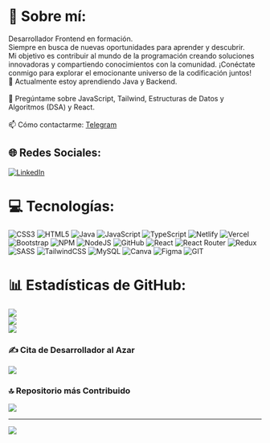 # 💫 Sobre mí:
Desarrollador Frontend en formación.<br>Siempre en busca de nuevas oportunidades para aprender y descubrir.<br>Mi objetivo es contribuir al mundo de la programación creando soluciones innovadoras y compartiendo conocimientos con la comunidad. ¡Conéctate conmigo para explorar el emocionante universo de la codificación juntos!<br>🌱 Actualmente estoy aprendiendo Java y Backend.<br><br>💬 Pregúntame sobre JavaScript, Tailwind, Estructuras de Datos y Algoritmos (DSA) y React.<br><br>📫 Cómo contactarme: [Telegram](https://t.me/xaxole98)

## 🌐 Redes Sociales:
[![LinkedIn](https://img.shields.io/badge/LinkedIn-%230077B5.svg?logo=linkedin&logoColor=white)](https://linkedin.com/in/btorres73) 

# 💻 Tecnologías:
![CSS3](https://img.shields.io/badge/css3-%231572B6.svg?style=for-the-badge&logo=css3&logoColor=white) ![HTML5](https://img.shields.io/badge/html5-%23E34F26.svg?style=for-the-badge&logo=html5&logoColor=white) ![Java](https://img.shields.io/badge/java-%23ED8B00.svg?style=for-the-badge&logo=java&logoColor=white) ![JavaScript](https://img.shields.io/badge/javascript-%23323330.svg?style=for-the-badge&logo=javascript&logoColor=%23F7DF1E) ![TypeScript](https://img.shields.io/badge/typescript-%23007ACC.svg?style=for-the-badge&logo=typescript&logoColor=white) ![Netlify](https://img.shields.io/badge/netlify-%23000000.svg?style=for-the-badge&logo=netlify&logoColor=#00C7B7) ![Vercel](https://img.shields.io/badge/vercel-%23000000.svg?style=for-the-badge&logo=vercel&logoColor=white) ![Bootstrap](https://img.shields.io/badge/bootstrap-%23563D7C.svg?style=for-the-badge&logo=bootstrap&logoColor=white) ![NPM](https://img.shields.io/badge/NPM-%23000000.svg?style=for-the-badge&logo=npm&logoColor=white) ![NodeJS](https://img.shields.io/badge/node.js-6DA55F?style=for-the-badge&logo=node.js&logoColor=white) ![GitHub](https://img.shields.io/badge/GitHub-%23121011.svg?style=for-the-badge&logo=github&logoColor=white) ![React](https://img.shields.io/badge/react-%2320232a.svg?style=for-the-badge&logo=react&logoColor=%2361DAFB) ![React Router](https://img.shields.io/badge/React_Router-CA4245?style=for-the-badge&logo=react-router&logoColor=white) ![Redux](https://img.shields.io/badge/redux-%23593d88.svg?style=for-the-badge&logo=redux&logoColor=white) ![SASS](https://img.shields.io/badge/SASS-hotpink.svg?style=for-the-badge&logo=SASS&logoColor=white) ![TailwindCSS](https://img.shields.io/badge/tailwindcss-%2338B2AC.svg?style=for-the-badge&logo=tailwind-css&logoColor=white) ![MySQL](https://img.shields.io/badge/mysql-%2300f.svg?style=for-the-badge&logo=mysql&logoColor=white) ![Canva](https://img.shields.io/badge/Canva-%2300C4CC.svg?style=for-the-badge&logo=Canva&logoColor=white) ![Figma](https://img.shields.io/badge/figma-%23F24E1E.svg?style=for-the-badge&logo=figma&logoColor=white) ![GIT](https://img.shields.io/badge/Git-fc6d26?style=for-the-badge&logo=git&logoColor=white)

# 📊 Estadísticas de GitHub:
![](https://github-readme-stats.vercel.app/api?username=xaxole98&theme=midnight-purple&hide_border=false&include_all_commits=true&count_private=false)<br/>
![](https://github-readme-streak-stats.herokuapp.com/?user=xaxole98&theme=midnight-purple&hide_border=false)<br/>
![](https://github-readme-stats.vercel.app/api/top-langs/?username=xaxole98&theme=midnight-purple&hide_border=false&include_all_commits=true&count_private=false&layout=compact)

### ✍️ Cita de Desarrollador al Azar
![](https://quotes-github-readme.vercel.app/api?type=horizontal&theme=radical)

### 🔝 Repositorio más Contribuido
![](https://github-contributor-stats.vercel.app/api?username=xaxole98&limit=5&theme=radical&combine_all_yearly_contributions=true)

---
[![](https://visitcount.itsvg.in/api?id=xaxole98&icon=0&color=0)](https://visitcount.itsvg.in)

<!-- Orgullosamente creado con GPRM ( https://gprm.itsvg.in ) -->
